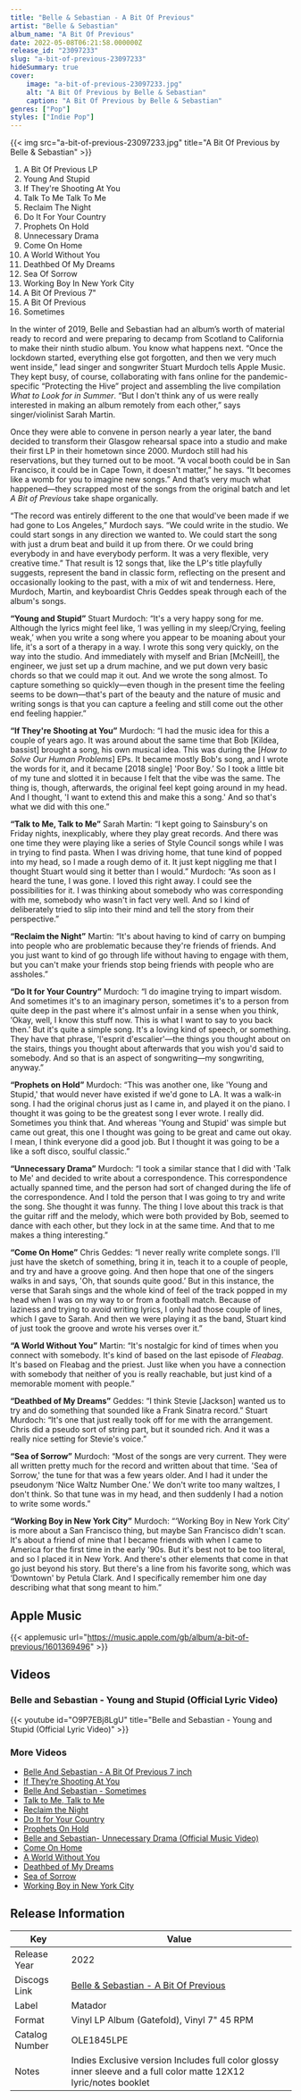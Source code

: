 ```yaml
---
title: "Belle & Sebastian - A Bit Of Previous"
artist: "Belle & Sebastian"
album_name: "A Bit Of Previous"
date: 2022-05-08T06:21:58.000000Z
release_id: "23097233"
slug: "a-bit-of-previous-23097233"
hideSummary: true
cover:
    image: "a-bit-of-previous-23097233.jpg"
    alt: "A Bit Of Previous by Belle & Sebastian"
    caption: "A Bit Of Previous by Belle & Sebastian"
genres: ["Pop"]
styles: ["Indie Pop"]
---
```


{{< img src="a-bit-of-previous-23097233.jpg" title="A Bit Of Previous by Belle & Sebastian" >}}

<!-- section break -->

1. A Bit Of Previous LP
2. Young And Stupid
3. If They're Shooting At You
4. Talk To Me Talk To Me
5. Reclaim The Night
6. Do It For Your Country
7. Prophets On Hold
8. Unnecessary Drama
9. Come On Home
10. A World Without You
11. Deathbed Of My Dreams
12. Sea Of Sorrow
13. Working Boy In New York City
14. A Bit Of Previous 7"
15. A Bit Of Previous
16. Sometimes

<!-- section break -->


In the winter of 2019, Belle and Sebastian had an album’s worth of material ready to record and were preparing to decamp from Scotland to California to make their ninth studio album. You know what happens next. “Once the lockdown started, everything else got forgotten, and then we very much went inside,” lead singer and songwriter Stuart Murdoch tells Apple Music. They kept busy, of course, collaborating with fans online for the pandemic-specific “Protecting the Hive” project and assembling the live compilation <i>What to Look for in Summer</i>. “But I don't think any of us were really interested in making an album remotely from each other,” says singer/violinist Sarah Martin. 

Once they were able to convene in person nearly a year later, the band decided to transform their Glasgow rehearsal space into a studio and make their first LP in their hometown since 2000. Murdoch still had his reservations, but they turned out to be moot. “A vocal booth could be in San Francisco, it could be in Cape Town, it doesn't matter,” he says. “It becomes like a womb for you to imagine new songs.” And that’s very much what happened—they scrapped most of the songs from the original batch and let <i>A Bit of Previous</i> take shape organically.

“The record was entirely different to the one that would've been made if we had gone to Los Angeles,” Murdoch says. “We could write in the studio. We could start songs in any direction we wanted to. We could start the song with just a drum beat and build it up from there. Or we could bring everybody in and have everybody perform. It was a very flexible, very creative time.” That result is 12 songs that, like the LP's title playfully suggests, represent the band in classic form, reflecting on the present and occasionally looking to the past, with a mix of wit and tenderness. Here, Murdoch, Martin, and keyboardist Chris Geddes speak through each of the album's songs.

<b>“Young and Stupid”</b>
Stuart Murdoch: “It's a very happy song for me. Although the lyrics might feel like, ‘I was yelling in my sleep/Crying, feeling weak,’ when you write a song where you appear to be moaning about your life, it's a sort of a therapy in a way. I wrote this song very quickly, on the way into the studio. And immediately with myself and Brian [McNeill], the engineer, we just set up a drum machine, and we put down very basic chords so that we could map it out. And we wrote the song almost. To capture something so quickly—even though in the present time the feeling seems to be down—that's part of the beauty and the nature of music and writing songs is that you can capture a feeling and still come out the other end feeling happier.”

<b>“If They're Shooting at You”</b>
Murdoch: “I had the music idea for this a couple of years ago. It was around about the same time that Bob [Kildea, bassist] brought a song, his own musical idea. This was during the [<i>How to Solve Our Human Problems</i>] EPs. It became mostly Bob's song, and I wrote the words for it, and it became [2018 single] 'Poor Boy.’ So I took a little bit of my tune and slotted it in because I felt that the vibe was the same. The thing is, though, afterwards, the original feel kept going around in my head. And I thought, 'I want to extend this and make this a song.' And so that's what we did with this one.”

<b>“Talk to Me, Talk to Me”</b> 
Sarah Martin: “I kept going to Sainsbury's on Friday nights, inexplicably, where they play great records. And there was one time they were playing like a series of Style Council songs while I was in trying to find pasta. When I was driving home, that tune kind of popped into my head, so I made a rough demo of it. It just kept niggling me that I thought Stuart would sing it better than I would.”
Murdoch: “As soon as I heard the tune, I was gone. I loved this right away. I could see the possibilities for it. I was thinking about somebody who was corresponding with me, somebody who wasn't in fact very well. And so I kind of deliberately tried to slip into their mind and tell the story from their perspective.”

<b>“Reclaim the Night”</b>
Martin: “It's about having to kind of carry on bumping into people who are problematic because they're friends of friends. And you just want to kind of go through life without having to engage with them, but you can't make your friends stop being friends with people who are assholes.”

<b>“Do It for Your Country”</b>
Murdoch: “I do imagine trying to impart wisdom. And sometimes it's to an imaginary person, sometimes it's to a person from quite deep in the past where it's almost unfair in a sense when you think, ‘Okay, well, I know this stuff now. This is what I want to say to you back then.’ But it's quite a simple song. It's a loving kind of speech, or something. They have that phrase, 'l'esprit d'escalier'—the things you thought about on the stairs, things you thought about afterwards that you wish you'd said to somebody. And so that is an aspect of songwriting—my songwriting, anyway.”

<b>“Prophets on Hold”</b>
Murdoch: “This was another one, like 'Young and Stupid,' that would never have existed if we'd gone to LA. It was a walk-in song. I had the original chorus just as I came in, and played it on the piano. I thought it was going to be the greatest song I ever wrote. I really did. Sometimes you think that. And whereas 'Young and Stupid' was simple but came out great, this one I thought was going to be great and came out okay. I mean, I think everyone did a good job. But I thought it was going to be a like a soft disco, soulful classic.”

<b>“Unnecessary Drama”</b>
Murdoch: “I took a similar stance that I did with 'Talk to Me' and decided to write about a correspondence. This correspondence actually spanned time, and the person had sort of changed during the life of the correspondence. And I told the person that I was going to try and write the song. She thought it was funny. The thing I love about this track is that the guitar riff and the melody, which were both provided by Bob, seemed to dance with each other, but they lock in at the same time. And that to me makes a thing interesting.”

<b>“Come On Home”</b>
Chris Geddes: “I never really write complete songs. I'll just have the sketch of something, bring it in, teach it to a couple of people, and try and have a groove going. And then hope that one of the singers walks in and says, 'Oh, that sounds quite good.’ But in this instance, the verse that Sarah sings and the whole kind of feel of the track popped in my head when I was on my way to or from a football match. Because of laziness and trying to avoid writing lyrics, I only had those couple of lines, which I gave to Sarah. And then we were playing it as the band, Stuart kind of just took the groove and wrote his verses over it.”

<b>“A World Without You”</b>
Martin: “It's nostalgic for kind of times when you connect with somebody. It's kind of based on the last episode of <i>Fleabag</i>. It's based on Fleabag and the priest. Just like when you have a connection with somebody that neither of you is really reachable, but just kind of a memorable moment with people.”

<b>“Deathbed of My Dreams”</b>
Geddes: “I think Stevie [Jackson] wanted us to try and do something that sounded like a Frank Sinatra record.”
Stuart Murdoch: “It's one that just really took off for me with the arrangement. Chris did a pseudo sort of string part, but it sounded rich. And it was a really nice setting for Stevie's voice.”

<b>“Sea of Sorrow”</b>
Murdoch: “Most of the songs are very current. They were all written pretty much for the record and written about that time. 'Sea of Sorrow,' the tune for that was a few years older. And I had it under the pseudonym ‘Nice Waltz Number One.’ We don't write too many waltzes, I don't think. So that tune was in my head, and then suddenly I had a notion to write some words.”

<b>“Working Boy in New York City”</b>
Murdoch: “‘Working Boy in New York City’ is more about a San Francisco thing, but maybe San Francisco didn't scan. It's about a friend of mine that I became friends with when I came to America for the first time in the early '90s. But it's best not to be too literal, and so I placed it in New York. And there's other elements that come in that go just beyond his story. But there's a line from his favorite song, which was ‘Downtown' by Petula Clark. And I specifically remember him one day describing what that song meant to him.”




## Apple Music
{{< applemusic url="https://music.apple.com/gb/album/a-bit-of-previous/1601369496" >}}





## Videos
### Belle and Sebastian - Young and Stupid (Official Lyric Video)
{{< youtube id="O9P7EBj8LgU" title="Belle and Sebastian - Young and Stupid (Official Lyric Video)" >}}<br>

### More Videos

- [Belle And Sebastian - A Bit Of Previous 7 inch](https://www.youtube.com/watch?v=yo-ZS8al_hQ)
- [If They’re Shooting At You](https://www.youtube.com/watch?v=r94kiQ4vdLc)
- [Belle And Sebastian - Sometimes](https://www.youtube.com/watch?v=xAB7GFHN_QA)
- [Talk to Me, Talk to Me](https://www.youtube.com/watch?v=hLeETgzOz18)
- [Reclaim the Night](https://www.youtube.com/watch?v=sbWW4cRfIAs)
- [Do It for Your Country](https://www.youtube.com/watch?v=kuzNkBOa17A)
- [Prophets On Hold](https://www.youtube.com/watch?v=8JkmXvWx6r4)
- [Belle and Sebastian- Unnecessary Drama (Official Music Video)](https://www.youtube.com/watch?v=h2-RZSVHNVQ)
- [Come On Home](https://www.youtube.com/watch?v=uQypW7gaNHA)
- [A World Without You](https://www.youtube.com/watch?v=N_c6lEYyZ6I)
- [Deathbed of My Dreams](https://www.youtube.com/watch?v=TCnsMyJj_tY)
- [Sea of Sorrow](https://www.youtube.com/watch?v=J54Q0ZgDbGI)
- [Working Boy in New York City](https://www.youtube.com/watch?v=pOOawVJjsEI)


## Release Information
|  Key           | Value                                                |
| ---------------| ---------------------------------------------------- |
| Release Year   | 2022                                   |
| Discogs Link   | [Belle & Sebastian - A Bit Of Previous](https://www.discogs.com/release/23097233-Belle-And-Sebastian-A-Bit-Of-Previous) |
| Label          | Matador |
| Format         | Vinyl LP Album (Gatefold), Vinyl 7" 45 RPM |
| Catalog Number | OLE1845LPE |
| Notes | Indies Exclusive version Includes full color glossy inner sleeve and a full color matte 12X12 lyric/notes booklet |